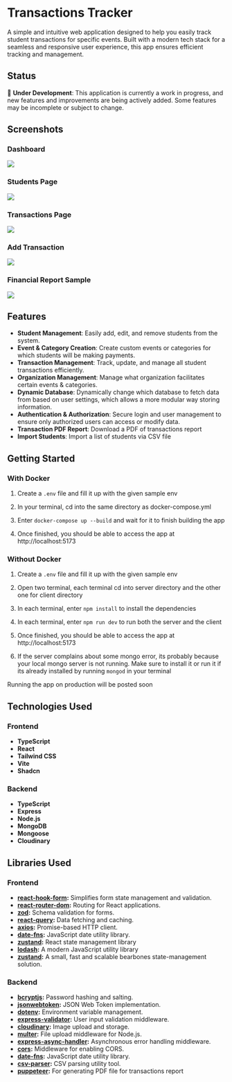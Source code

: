 # Transactions Tracker

A simple and intuitive web application designed to help you easily track student transactions for specific events. Built with a modern tech stack for a seamless and responsive user experience, this app ensures efficient tracking and management.

## Status

🚧 **Under Development**: This application is currently a work in progress, and new features and improvements are being actively added. Some features may be incomplete or subject to change.

## Screenshots

### Dashboard

<img src='./screenshots/dashboard.png'>

### Students Page

<img src='./screenshots/students.png'>

### Transactions Page

<img src='./screenshots/transactions.png'>

### Add Transaction

<img src='./screenshots/add-transactions.png'>

### Financial Report Sample

<img src='./screenshots/pdf-report.png'>

## Features

- **Student Management**: Easily add, edit, and remove students from the system.
- **Event & Category Creation**: Create custom events or categories for which students will be making payments.
- **Transaction Management**: Track, update, and manage all student transactions efficiently.
- **Organization Management**: Manage what organization facilitates certain events & categories.
- **Dynamic Database**: Dynamically change which database to fetch data from based on user settings, which allows a more modular way storing information.
- **Authentication & Authorization**: Secure login and user management to ensure only authorized users can access or modify data.
- **Transaction PDF Report**: Download a PDF of transactions report
- **Import Students**: Import a list of students via CSV file

## Getting Started

### With Docker

1. Create a `.env` file and fill it up with the given sample env

2. In your terminal, cd into the same directory as docker-compose.yml

3. Enter `docker-compose up --build` and wait for it to finish building the app

4. Once finished, you should be able to access the app at http://localhost:5173

### Without Docker

1. Create a `.env` file and fill it up with the given sample env

2. Open two terminal, each terminal cd into server directory and the other one for client directory

3. In each terminal, enter `npm install` to install the dependencies

4. In each terminal, enter `npm run dev` to run both the server and the client

5. Once finished, you should be able to access the app at http://localhost:5173

6. If the server complains about some mongo error, its probably because your local mongo server is not running. Make sure to install it or run it if its already installed by running `mongod` in your terminal

Running the app on production will be posted soon

## Technologies Used

### Frontend

- **TypeScript**
- **React**
- **Tailwind CSS**
- **Vite**
- **Shadcn**

### Backend

- **TypeScript**
- **Express**
- **Node.js**
- **MongoDB**
- **Mongoose**
- **Cloudinary**

## Libraries Used

### Frontend

- **[react-hook-form](https://www.npmjs.com/package/react-hook-form):** Simplifies form state management and validation.
- **[react-router-dom](https://reactrouter.com/en/main):** Routing for React applications.
- **[zod](https://zod.dev/):** Schema validation for forms.
- **[react-query](https://www.npmjs.com/package/react-query):** Data fetching and caching.
- **[axios](https://axios-http.com/docs/intro):** Promise-based HTTP client.
- **[date-fns](https://date-fns.org/docs/Getting-Started):** JavaScript date utility library.
- **[zustand](https://zustand.docs.pmnd.rs/getting-started/introduction):** React state management library
- **[lodash](https://lodash.com):** A modern JavaScript utility library
- **[zustand](https://zustand-demo.pmnd.rs/):** A small, fast and scalable bearbones state-management solution.

### Backend

- **[bcryptjs](https://www.npmjs.com/package/bcryptjs):** Password hashing and salting.
- **[jsonwebtoken](https://www.npmjs.com/package/jsonwebtoken):** JSON Web Token implementation.
- **[dotenv](https://www.npmjs.com/package/dotenv):** Environment variable management.
- **[express-validator](https://www.npmjs.com/package/express-validator):** User input validation middleware.
- **[cloudinary](https://cloudinary.com/):** Image upload and storage.
- **[multer](https://www.npmjs.com/package/multer):** File upload middleware for Node.js.
- **[express-async-handler](https://www.npmjs.com/package/express-async-handler):** Asynchronous error handling middleware.
- **[cors](https://www.npmjs.com/package/cors):** Middleware for enabling CORS.
- **[date-fns](https://date-fns.org/docs/Getting-Started):** JavaScript date utility library.
- **[csv-parser](https://www.npmjs.com/package/csv-parser):** CSV parsing utility tool.
- **[puppeteer](https://pptr.dev/):** For generating PDF file for transactions report
